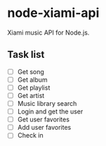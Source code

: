 # node-xiami-api
Xiami music API for Node.js.

## Task list

- [ ] Get song
- [ ] Get album
- [ ] Get playlist
- [ ] Get artist
- [ ] Music library search
- [ ] Login and get the user
- [ ] Get user favorites
- [ ] Add user favorites
- [ ] Check in
